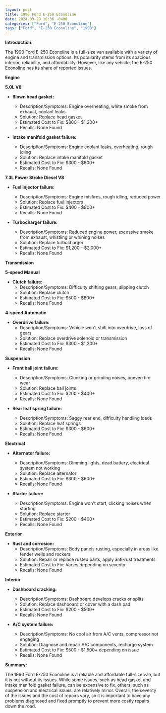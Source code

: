 ```yaml
---
layout: post
title: 1990 Ford E-250 Econoline
date: 2024-03-29 10:36 -0400
categories: ["Ford", "E-250 Econoline"]
tags: ["Ford", "E-250 Econoline", "1990"]
---
```

**Introduction:**

The 1990 Ford E-250 Econoline is a full-size van available with a variety of engine and transmission options. Its popularity stems from its spacious interior, reliability, and affordability. However, like any vehicle, the E-250 Econoline has its share of reported issues.

**Engine**

**5.0L V8**

* **Blown head gasket:**
    * Description/Symptoms: Engine overheating, white smoke from exhaust, coolant leaks
    * Solution: Replace head gasket
    * Estimated Cost to Fix: $800 - $1,200+
    * Recalls: None Found

* **Intake manifold gasket failure:**
    * Description/Symptoms: Engine coolant leaks, overheating, rough idling
    * Solution: Replace intake manifold gasket
    * Estimated Cost to Fix: $300 - $600+
    * Recalls: None Found

**7.3L Power Stroke Diesel V8**

* **Fuel injector failure:**
    * Description/Symptoms: Engine misfires, rough idling, reduced power
    * Solution: Replace fuel injectors
    * Estimated Cost to Fix: $400 - $800+
    * Recalls: None Found

* **Turbocharger failure:**
    * Description/Symptoms: Reduced engine power, excessive smoke from exhaust, whistling or whining noises
    * Solution: Replace turbocharger
    * Estimated Cost to Fix: $1,200 - $2,000+
    * Recalls: None Found

**Transmission**

**5-speed Manual**

* **Clutch failure:**
    * Description/Symptoms: Difficulty shifting gears, slipping clutch
    * Solution: Replace clutch
    * Estimated Cost to Fix: $500 - $800+
    * Recalls: None Found

**4-speed Automatic**

* **Overdrive failure:**
    * Description/Symptoms: Vehicle won't shift into overdrive, loss of gears
    * Solution: Replace overdrive solenoid or transmission
    * Estimated Cost to Fix: $300 - $1,200+
    * Recalls: None Found

**Suspension**

* **Front ball joint failure:**
    * Description/Symptoms: Clunking or grinding noises, uneven tire wear
    * Solution: Replace ball joints
    * Estimated Cost to Fix: $200 - $400+
    * Recalls: None Found

* **Rear leaf spring failure:**
    * Description/Symptoms: Saggy rear end, difficulty handling loads
    * Solution: Replace leaf springs
    * Estimated Cost to Fix: $300 - $600+
    * Recalls: None Found

**Electrical**

* **Alternator failure:**
    * Description/Symptoms: Dimming lights, dead battery, electrical system not working
    * Solution: Replace alternator
    * Estimated Cost to Fix: $300 - $600+
    * Recalls: None Found

* **Starter failure:**
    * Description/Symptoms: Engine won't start, clicking noises when starting
    * Solution: Replace starter
    * Estimated Cost to Fix: $200 - $400+
    * Recalls: None Found

**Exterior**

* **Rust and corrosion:**
    * Description/Symptoms: Body panels rusting, especially in areas like fender wells and rockers
    * Solution: Repair or replace rusted parts, apply anti-rust treatments
    * Estimated Cost to Fix: Varies depending on severity
    * Recalls: None Found

**Interior**

* **Dashboard cracking:**
    * Description/Symptoms: Dashboard develops cracks or splits
    * Solution: Replace dashboard or cover with a dash pad
    * Estimated Cost to Fix: $200 - $500+
    * Recalls: None Found

* **A/C system failure:**
    * Description/Symptoms: No cool air from A/C vents, compressor not engaging
    * Solution: Diagnose and repair A/C components, recharge system
    * Estimated Cost to Fix: $500 - $1,500+ depending on issue
    * Recalls: None Found

**Summary:**

The 1990 Ford E-250 Econoline is a reliable and affordable full-size van, but it is not without its issues. While some issues, such as head gasket and intake manifold gasket failure, can be expensive to fix, others, such as suspension and electrical issues, are relatively minor. Overall, the severity of the issues and the cost of repairs vary, so it is important to have any problems diagnosed and fixed promptly to prevent more costly repairs down the road.
